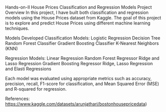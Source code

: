 Hands-on-II
House Prices Classification and Regression Models
Project Overview
In this project, I have built both classification and regression models using the House Prices dataset from Kaggle. The goal of this project is to explore and predict House Prices using different machine learning techniques.

Models Developed
Classification Models:
Logistic Regression
Decision Tree
Random Forest Classifier
Gradient Boosting Classifier
K-Nearest Neighbors (KNN)

Regression Models:
Linear Regression
Random Forest Regressor
Ridge and Lasso Regression
Gradient Boosting Regressor
Ridge, Lasso Regression and Elasti Regressions

Each model was evaluated using appropriate metrics such as accuracy, precision, recall, F1-score for classification, and Mean Squared Error (MSE) and R-squared for regression.

References:
https://www.kaggle.com/datasets/arunjathari/bostonhousepricedata)
